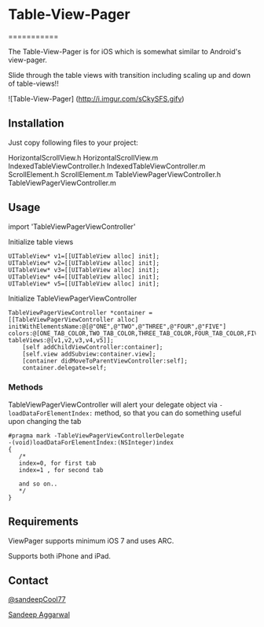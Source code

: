 # Table-View-Pager
===========

The Table-View-Pager is for iOS which is somewhat similar to Android's view-pager.

Slide through the table views with transition including scaling up and down of table-views!!

![Table-View-Pager] (http://i.imgur.com/sCkySFS.gifv)


## Installation
Just copy following files to your project:

HorizontalScrollView.h
HorizontalScrollView.m
IndexedTableViewController.h
IndexedTableViewController.m
ScrollElement.h
ScrollElement.m
TableViewPagerViewController.h
TableViewPagerViewController.m

## Usage

import 'TableViewPagerViewController'

Initialize table views

```
UITableView* v1=[[UITableView alloc] init];
UITableView* v2=[[UITableView alloc] init];
UITableView* v3=[[UITableView alloc] init];
UITableView* v4=[[UITableView alloc] init];
UITableView* v5=[[UITableView alloc] init];

```

Initialize TableViewPagerViewController

```
TableViewPagerViewController *container = [[TableViewPagerViewController alloc] initWithElementsName:@[@"ONE",@"TWO",@"THREE",@"FOUR",@"FIVE"] colors:@[ONE_TAB_COLOR,TWO_TAB_COLOR,THREE_TAB_COLOR,FOUR_TAB_COLOR,FIVE_TAB_COLOR] tableViews:@[v1,v2,v3,v4,v5]];
    [self addChildViewController:container];
    [self.view addSubview:container.view];
    [container didMoveToParentViewController:self];
    container.delegate=self;
 ```
 
 
### Methods
 
 TableViewPagerViewController will alert your delegate object via `- loadDataForElementIndex:` method, so that you can
 do something useful upon changing the tab
 
 
 ```
 #pragma mark -TableViewPagerViewControllerDelegate
-(void)loadDataForElementIndex:(NSInteger)index
{
    /*
    index=0, for first tab
    index=1 , for second tab
    
    and so on..
    */
}
```

## Requirements

ViewPager supports minimum iOS 7 and uses ARC.

Supports both iPhone and iPad.

## Contact
[@sandeepCool77](https://twitter.com/sandeepCool77)

[Sandeep Aggarwal](mailto:smartsandeep1129@gmail.com)


